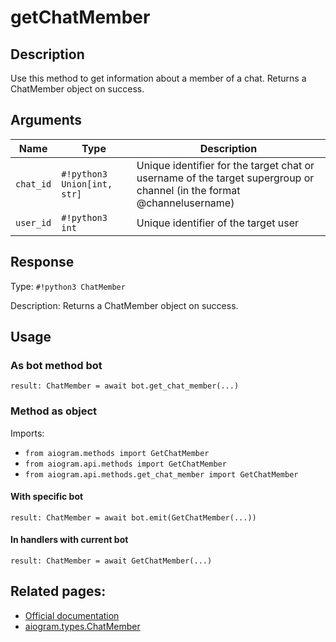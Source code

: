 # getChatMember

## Description

Use this method to get information about a member of a chat. Returns a ChatMember object on success.


## Arguments

| Name | Type | Description |
| - | - | - |
| `chat_id` | `#!python3 Union[int, str]` | Unique identifier for the target chat or username of the target supergroup or channel (in the format @channelusername) |
| `user_id` | `#!python3 int` | Unique identifier of the target user |



## Response

Type: `#!python3 ChatMember`

Description: Returns a ChatMember object on success.


## Usage


### As bot method bot

```python3
result: ChatMember = await bot.get_chat_member(...)
```

### Method as object

Imports:

- `from aiogram.methods import GetChatMember`
- `from aiogram.api.methods import GetChatMember`
- `from aiogram.api.methods.get_chat_member import GetChatMember`


#### With specific bot
```python3
result: ChatMember = await bot.emit(GetChatMember(...))
```

#### In handlers with current bot
```python3
result: ChatMember = await GetChatMember(...)
```


## Related pages:

- [Official documentation](https://core.telegram.org/bots/api#getchatmember)
- [aiogram.types.ChatMember](../types/chat_member.md)
